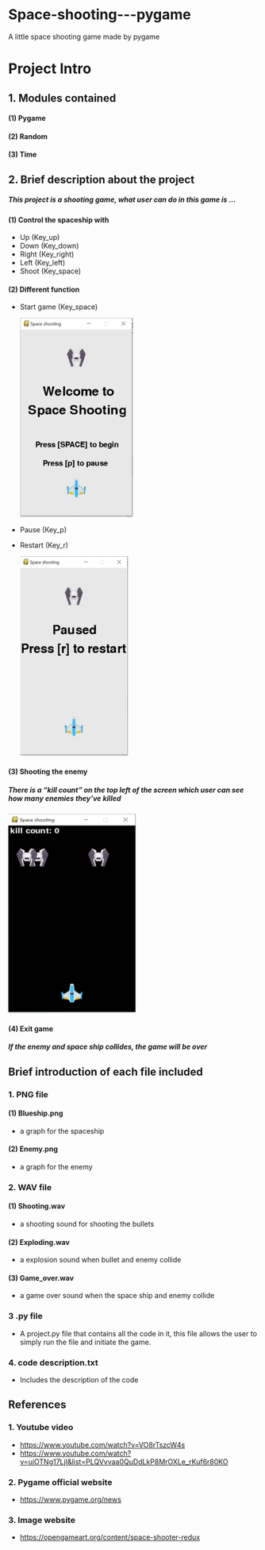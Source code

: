 # Space-shooting---pygame

A little space shooting game made by pygame

# Project Intro

## 1. Modules contained

#### (1) Pygame

#### (2) Random

#### (3) Time

## 2. Brief description about the project

##### This project is a shooting game, what user can do in this game is …

#### (1) Control the spaceship with

- Up (Key_up)
- Down (Key_down)
- Right (Key_right)
- Left (Key_left)
- Shoot (Key_space)

#### (2) Different function

- Start game (Key_space)

  ![intro](./assets/Intro_scene.png)

- Pause (Key_p)
- Restart (Key_r)

  ![Pause](./assets/Pause_Restart.png)

#### (3) Shooting the enemy

##### There is a “kill count” on the top left of the screen which user can see how many enemies they’ve killed

![game](./assets/Gaming.png)

#### (4) Exit game

##### If the enemy and space ship collides, the game will be over

## Brief introduction of each file included

### 1. PNG file

#### (1) Blueship.png

- a graph for the spaceship

#### (2) Enemy.png

- a graph for the enemy

### 2. WAV file

#### (1) Shooting.wav

- a shooting sound for shooting the bullets

#### (2) Exploding.wav

- a explosion sound when bullet and enemy collide

#### (3) Game_over.wav

- a game over sound when the space ship and enemy collide

### 3 .py file

- A project.py file that contains all the code in it, this file allows the user to simply run the file and initiate the game.

### 4. code description.txt

- Includes the description of the code

## References

### 1. Youtube video

- https://www.youtube.com/watch?v=VO8rTszcW4s
- https://www.youtube.com/watch?v=ujOTNg17LjI&list=PLQVvvaa0QuDdLkP8MrOXLe_rKuf6r80KO

### 2. Pygame official website

- https://www.pygame.org/news

### 3. Image website

- https://opengameart.org/content/space-shooter-redux
